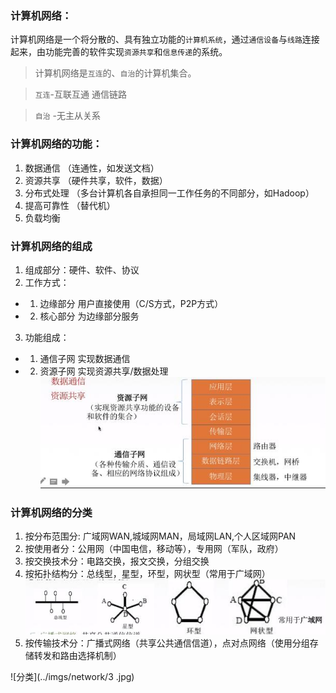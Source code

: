 ### 计算机网络：

计算机网络是一个将分散的、具有独立功能的`计算机系统`，通过`通信设备`与`线路`连接起来，由功能完善的软件实现`资源共享`和`信息传递`的系统。

> 计算机网络是`互连`的、`自治`的计算机集合。

> `互连`-互联互通 通信链路

> `自治` -无主从关系

### 计算机网络的功能：
1. 数据通信 （连通性，如发送文档）
2. 资源共享 （硬件共享，软件，数据）
3. 分布式处理 （多台计算机各自承担同一工作任务的不同部分，如Hadoop）
4. 提高可靠性 （替代机）
5. 负载均衡

### 计算机网络的组成

1. 组成部分：硬件、软件、协议
2. 工作方式：
 - 1. 边缘部分 用户直接使用（C/S方式，P2P方式）
 - 2. 核心部分 为边缘部分服务
3. 功能组成：
 - 1. 通信子网 实现数据通信
 - 2. 资源子网 实现资源共享/数据处理 
 ![功能组成](../imgs/network/1.jpg)

### 计算机网络的分类

1. 按分布范围分: 广域网WAN,城域网MAN，局域网LAN,个人区域网PAN
2. 按使用者分：公用网（中国电信，移动等），专用网（军队，政府）
3. 按交换技术分：电路交换，报文交换，分组交换
4. 按拓扑结构分：总线型，星型，环型，网状型（常用于广域网）
 ![分类](../imgs/network/2.jpg)
5. 按传输技术分：广播式网络（共享公共通信信道），点对点网络（使用分组存储转发和路由选择机制）

 ![分类](../imgs/network/3 .jpg)


